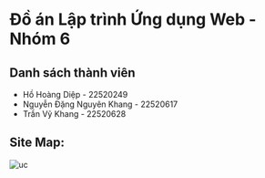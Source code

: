 # Đồ án Lập trình Ứng dụng Web - Nhóm 6
## Danh sách thành viên
- Hồ Hoàng Diệp - 22520249
- Nguyễn Đặng Nguyên Khang - 22520617
- Trần Vỹ Khang - 22520628
## Site Map:
![uc](https://github.com/NgKhang3012/DOAN_WEB/assets/126962960/3604c3e6-5236-41f2-9f8c-8e6b1a2794fc)
